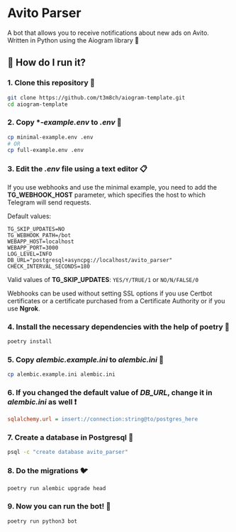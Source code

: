 # Avito Parser

A bot that allows you to receive notifications about new ads on Avito. 
Written in Python using the Aiogram library 🐍

## 🏃 How do I run it?

### 1. Clone this repository 🚀
```bash
git clone https://github.com/t3m8ch/aiogram-template.git
cd aiogram-template
```

### 2. Copy **-example.env* to *.env* 🔄 
```bash
cp minimal-example.env .env
# OR
cp full-example.env .env
```

### 3. Edit the *.env* file using a text editor 📋
If you use webhooks and use the minimal example,
you need to add the **TG_WEBHOOK_HOST** parameter,
which specifies the host to which Telegram will send requests.

Default values:
```dotenv
TG_SKIP_UPDATES=NO
TG_WEBHOOK_PATH=/bot
WEBAPP_HOST=localhost
WEBAPP_PORT=3000
LOG_LEVEL=INFO
DB_URL="postgresql+asyncpg://localhost/avito_parser"
CHECK_INTERVAL_SECONDS=180
```

Valid values of **TG_SKIP_UPDATES**: `YES/Y/TRUE/1` or `NO/N/FALSE/0`

Webhooks can be used without setting SSL options if you use Certbot 
certificates or a certificate purchased from a Certificate Authority 
or if you use **Ngrok**.

### 4. Install the necessary dependencies with the help of **poetry** 🔽
```bash
poetry install
```

### 5. Copy *alembic.example.ini* to *alembic.ini* 🔄
```bash
cp alembic.example.ini alembic.ini
```

### 6. If you changed the default value of *DB_URL*, change it in *alembic.ini* as well ❗ 
```ini
sqlalchemy.url = insert://connection:string@to/postgres_here
```

### 7. Create a database in Postgresql 🎩
```bash
psql -c "create database avito_parser"
```

### 8. Do the migrations 🐦
```bash
poetry run alembic upgrade head
```

### 9. Now you can run the bot! 🎉
```bash
poetry run python3 bot
```
